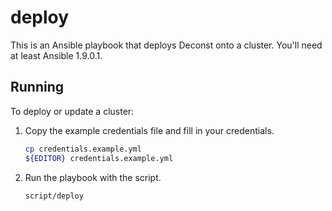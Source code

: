 # deploy

This is an Ansible playbook that deploys Deconst onto a cluster. You'll need at least Ansible 1.9.0.1.

## Running

To deploy or update a cluster:

 1. Copy the example credentials file and fill in your credentials.

    ```bash
    cp credentials.example.yml
    ${EDITOR} credentials.example.yml
    ```

 2. Run the playbook with the script.

    ```bash
    script/deploy
    ```
